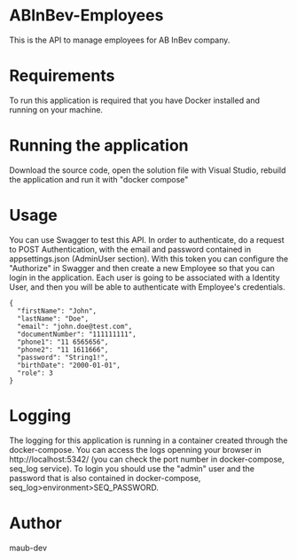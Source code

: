 # ABInBev-Employees
This is the API to manage employees for AB InBev company.

# Requirements
To run this application is required that you have Docker installed and running on your machine.

# Running the application
Download the source code, open the solution file with Visual Studio, rebuild the application and run it with "docker compose"

# Usage
You can use Swagger to test this API. In order to authenticate, do a request to POST Authentication, with the email and password contained in appsettings.json (AdminUser section). With this token you can configure the "Authorize" in Swagger and then create a new Employee so that you can login in the application. Each user is going to be associated with a Identity User, and then you will be able to authenticate with Employee's credentials.
```Example of first Employee:
{
  "firstName": "John",
  "lastName": "Doe",
  "email": "john.doe@test.com",
  "documentNumber": "111111111",
  "phone1": "11 6565656",
  "phone2": "11 1611666",
  "password": "String1!",
  "birthDate": "2000-01-01",
  "role": 3
}
```

# Logging
The logging for this application is running in a container created through the docker-compose. You can access the logs openning your browser in http://localhost:5342/ (you can check the port number in docker-compose, seq_log service). To login you should use the "admin" user and the password that is also contained in docker-compose, seq_log>environment>SEQ_PASSWORD.

# Author 
maub-dev
